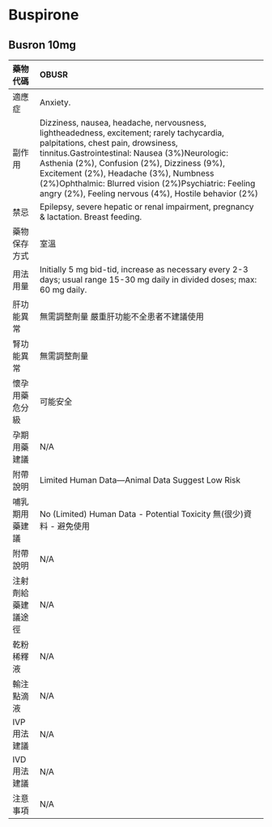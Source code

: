 # Buspirone

## Busron 10mg

| 藥物代碼 | OBUSR |
| :--- | :--- |
| 適應症 | Anxiety. |
| 副作用 | Dizziness, nausea, headache, nervousness, lightheadedness, excitement; rarely tachycardia, palpitations, chest pain, drowsiness, tinnitus.Gastrointestinal: Nausea \(3%\)Neurologic: Asthenia \(2%\), Confusion \(2%\), Dizziness \(9%\), Excitement \(2%\), Headache \(3%\), Numbness \(2%\)Ophthalmic: Blurred vision \(2%\)Psychiatric: Feeling angry \(2%\), Feeling nervous \(4%\), Hostile behavior \(2%\) |
| 禁忌 | Epilepsy, severe hepatic or renal impairment, pregnancy & lactation. Breast feeding. |
| 藥物保存方式 | 室溫 |
| 用法用量 | Initially 5 mg bid-tid, increase as necessary every 2-3 days; usual range 15-30 mg daily in divided doses; max: 60 mg daily. |
| 肝功能異常 | 無需調整劑量  嚴重肝功能不全患者不建議使用 |
| 腎功能異常 | 無需調整劑量 |
| 懷孕用藥危分級 | 可能安全 |
| 孕期用藥建議 | N/A |
| 附帶說明 | Limited Human Data—Animal Data Suggest Low Risk |
| 哺乳期用藥建議 | No \(Limited\) Human Data - Potential Toxicity 無\(很少\)資料 - 避免使用 |
| 附帶說明 | N/A |
| 注射劑給藥建議途徑 | N/A |
| 乾粉稀釋液 | N/A |
| 輸注點滴液 | N/A |
| IVP 用法建議 | N/A |
| IVD 用法建議 | N/A |
| 注意事項 | N/A |

